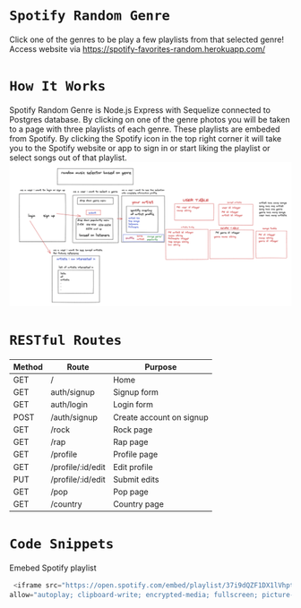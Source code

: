 # `Spotify Random Genre`

Click one of the genres to be play a few playlists from that selected genre!
Access website via https://spotify-favorites-random.herokuapp.com/

# `How It Works`
Spotify Random Genre is Node.js Express with Sequelize connected to Postgres database. By clicking on one of the genre photos you will be taken to a page with 
three playlists of each genre. These playlists are embeded from Spotify. By clicking the Spotify icon in the top right corner it will take you to the Spotify
website or app to sign in or start liking the playlist or select songs out of that playlist. 
<img width='600' alt='wireframe' src='public/images/wireframe.png'>

# `RESTful Routes`
| Method | Route | Purpose |
| ------ | -----------------| ----------- |
| GET | / | Home |
| GET | auth/signup | Signup form |
| GET | auth/login | Login form |
| POST | /auth/signup | Create account on signup |
| GET | /rock | Rock page |
| GET | /rap | Rap page |
| GET | /profile | Profile page |
| GET | /profile/:id/edit | Edit profile |
| PUT | /profile/:id/edit | Submit edits |
| GET | /pop | Pop page |
| GET | /country | Country page |

# `Code Snippets`
Emebed Spotify playlist
```js
 <iframe src="https://open.spotify.com/embed/playlist/37i9dQZF1DX1lVhptIYRda?utm_source=generator"width="100%" height="380" frameBorder="0" allowfullscreen=""
allow="autoplay; clipboard-write; encrypted-media; fullscreen; picture-in-picture"></iframe>
```
